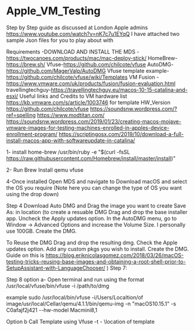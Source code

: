 # Apple_VM_Testing
Step by Step guide as discussed at London Apple admins https://www.youtube.com/watch?v=nK7c7u1EYqQ
I have attached two sample Json files for you to play about with

Requirements -DOWNLOAD AND INSTALL THE 
MDS -https://twocanoes.com/products/mac/mac-deploy-stick/
HomeBrew-https://brew.sh/
Vfuse-https://github.com/chilcote/vfuse
AutoDMG-https://github.com/MagerValp/AutoDMG
Vfuse template example-https://github.com/chilcote/vfuse/wiki/Templates
VM Fusion -https://www.vmware.com/uk/products/fusion/fusion-evaluation.html
travellingtechguy-https://travellingtechguy.eu/macos-10-15-catalina-and-esxi/
Useful links and Credits to 
VM hardware list https://kb.vmware.com/s/article/1003746 for template HW_Version
https://github.com/chilcote/vfuse
https://soundsnw.wordpress.com/?ref=spelling
https://www.modtitan.com/
https://soundsnw.wordpress.com/2019/01/23/creating-macos-mojave-vmware-images-for-testing-machines-enrolled-in-apples-device-enrollment-program/
https://scriptingosx.com/2019/10/download-a-full-install-macos-app-with-softwareupdate-in-catalina/

1- install home-brew  /usr/bin/ruby -e "$(curl -fsSL https://raw.githubusercontent.com/Homebrew/install/master/install)"

2- Run Brew Install qemu vfuse

4-Once installed Open MDS and navigate to  Download macOS and select the OS you require
(Note here you can change the type of OS you want using the drop down)

Step 4
Download  Auto DMG and Drag the image you want to create
Save As: in location
(to create a resuable DMG
Drag and drop the base installer app.
Uncheck the Apply updates option.
In the AutoDMG menu, go to Window -> Advanced Options and increase the Volume Size. I personally use 100GB.
Create the DMG.

To Reuse the DMG
Drag and drop the resulting dmg.
Check the Apple updates option.
Add any custom pkgs you wish to install.
Create the DMG.
Guide on this is https://blog.eriknicolasgomez.com/2018/03/26/macOS-testing-tricks-reusing-base-images-and-obtaining-a-root-shell-prior-to-SetupAssistant-with-LanguageChooser/
)
Step 7: 

Step 8 option a- Open terminal and run using the format
/usr/local/vfuse/bin/vfuse -i /path/to/dmg

example 
sudo /usr/local/bin/vfuse  -i/Users/Localtion/of image/usr/local/Cellar/qemu/4.1.1/bin/qemu-img -n "macOS10.15.1" -s C0afajf2j421 --hw-model Macmini8,1

Option b
Call Template using Vfuse -t - \location of template




